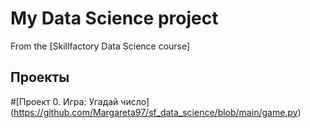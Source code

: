 # My Data Science project
From the [Skillfactory Data Science course]

## Проекты

#[Проект 0. Игра: Угадай число] (https://github.com/Margareta97/sf_data_science/blob/main/game.py)